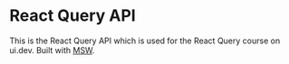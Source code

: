 # React Query API

This is the React Query API which is used for the React Query course on ui.dev. Built with [MSW](https://mswjs.io).
